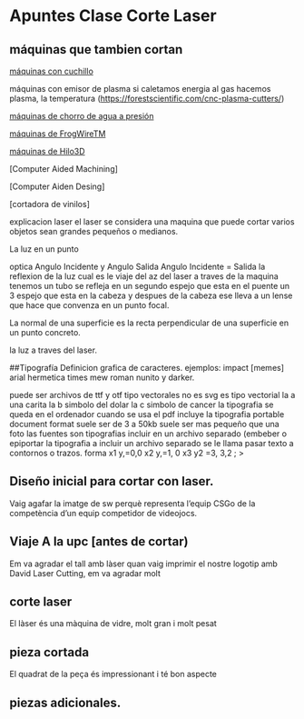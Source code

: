  
# Apuntes Clase Corte Laser

## máquinas que tambien cortan

[máquinas con cuchillo](https://www.youtube.com/watch?v=PG9lJOnNTzQ)

máquinas con emisor de plasma si caletamos energia al gas hacemos plasma, la temperatura (https://forestscientific.com/cnc-plasma-cutters/)

[máquinas de chorro de agua a presión](https://www.wazer.com/)

[máquinas de FrogWireTM](https://www.frog3d.com/frogwire)

[máquinas de Hilo3D](https://www.youtube.com/watch?v=CJbWYmMbHKI&list=TLGGEhzSwE6Ly4oxNTA0MjAyMQ)



[Computer Aided Machining] 

[Computer Aiden Desing]

[cortadora de vinilos]

explicacion laser el laser se considera una maquina que puede cortar varios objetos sean grandes pequeños o medianos.

La luz en un punto

optica Angulo Incidente y Angulo Salida Angulo Incidente = Salida 
la reflexion de la luz 
cual es le viaje del az del laser a traves de la maquina tenemos un tubo se refleja en un segundo espejo que esta en el puente un 3 espejo que esta en la cabeza y despues de la cabeza ese lleva a un lense que hace que convenza en un  punto focal.

La normal de una superficie es la recta perpendicular de una superficie en un punto concreto. 

la luz a traves del laser.

##Tipografía
Definicion grafica de caracteres.
ejemplos: impact [memes] arial hermetica times mew roman nunito y darker.

puede ser archivos de ttf y otf  tipo vectorales no es svg es tipo vectorial la a una carita la b simbolo del dolar la c simbolo de cancer 
la tipografia se queda en el ordenador cuando se usa el pdf incluye la tipografia portable document format suele ser de 3 a 50kb suele ser mas pequeño que una foto  las fuentes son tipografias incluir en un archivo separado (embeber o epiportar la tipografia a incluir un archivo separado se le llama pasar texto a contornos o trazos.
forma
x1 y,=0,0
x2 y,=1, 0
x3 y2 =3, 3,2
; >

## Diseño inicial para cortar con laser.

Vaig agafar la imatge de sw perquè representa l’equip CSGo de la competència d’un equip competidor de videojocs.
## Viaje A la upc [antes de cortar)

Em va agradar el tall amb làser quan vaig imprimir el nostre logotip amb David Laser Cutting, em va agradar molt
## corte laser

El làser és una màquina de vidre, molt gran i molt pesat
## pieza cortada

El quadrat de la peça és impressionant i té bon aspecte
## piezas adicionales.
